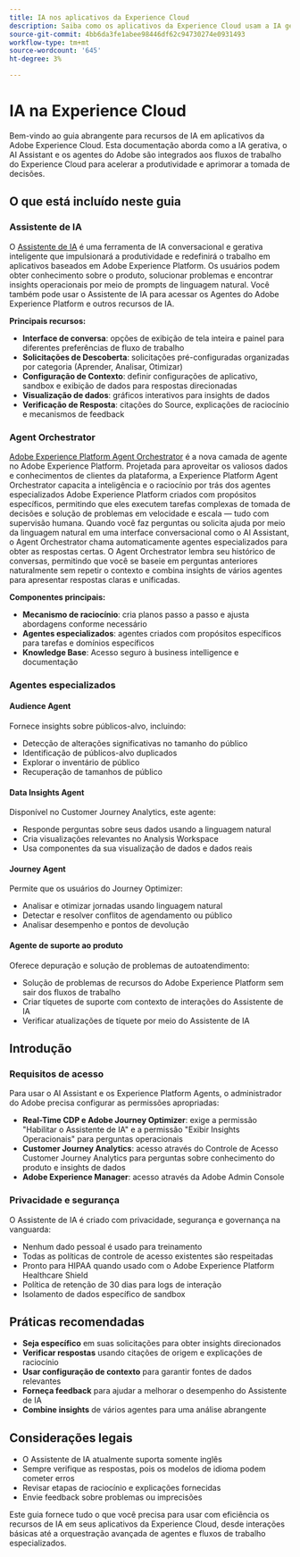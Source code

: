 ```yaml
---
title: IA nos aplicativos da Experience Cloud
description: Saiba como os aplicativos da Experience Cloud usam a IA generativa (GenAI), o Assistente de IA e a IA agêntica.
source-git-commit: 4bb6da3fe1abee98446df62c94730274e0931493
workflow-type: tm+mt
source-wordcount: '645'
ht-degree: 3%

---
```


# IA na Experience Cloud

Bem-vindo ao guia abrangente para recursos de IA em aplicativos da Adobe Experience Cloud. Esta documentação aborda como a IA gerativa, o AI Assistant e os agentes do Adobe são integrados aos fluxos de trabalho do Experience Cloud para acelerar a produtividade e aprimorar a tomada de decisões.

## O que está incluído neste guia

### Assistente de IA

O [Assistente de IA](./ai-assistant/ai-assistant-ui.md) é uma ferramenta de IA conversacional e gerativa inteligente que impulsionará a produtividade e redefinirá o trabalho em aplicativos baseados em Adobe Experience Platform. Os usuários podem obter conhecimento sobre o produto, solucionar problemas e encontrar insights operacionais por meio de prompts de linguagem natural. Você também pode usar o Assistente de IA para acessar os Agentes do Adobe Experience Platform e outros recursos de IA.

**Principais recursos:**

- **Interface de conversa**: opções de exibição de tela inteira e painel para diferentes preferências de fluxo de trabalho
- **Solicitações de Descoberta**: solicitações pré-configuradas organizadas por categoria (Aprender, Analisar, Otimizar)
- **Configuração de Contexto**: definir configurações de aplicativo, sandbox e exibição de dados para respostas direcionadas
- **Visualização de dados**: gráficos interativos para insights de dados
- **Verificação de Resposta**: citações do Source, explicações de raciocínio e mecanismos de feedback

### Agent Orchestrator

[Adobe Experience Platform Agent Orchestrator](./agents/agent-orchestrator.md) é a nova camada de agente no Adobe Experience Platform. Projetada para aproveitar os valiosos dados e conhecimentos de clientes da plataforma, a Experience Platform Agent Orchestrator capacita a inteligência e o raciocínio por trás dos agentes especializados Adobe Experience Platform criados com propósitos específicos, permitindo que eles executem tarefas complexas de tomada de decisões e solução de problemas em velocidade e escala — tudo com supervisão humana. Quando você faz perguntas ou solicita ajuda por meio da linguagem natural em uma interface conversacional como o AI Assistant, o Agent Orchestrator chama automaticamente agentes especializados para obter as respostas certas. O Agent Orchestrator lembra seu histórico de conversas, permitindo que você se baseie em perguntas anteriores naturalmente sem repetir o contexto e combina insights de vários agentes para apresentar respostas claras e unificadas.

**Componentes principais:**

- **Mecanismo de raciocínio**: cria planos passo a passo e ajusta abordagens conforme necessário
- **Agentes especializados**: agentes criados com propósitos específicos para tarefas e domínios específicos
- **Knowledge Base**: Acesso seguro à business intelligence e documentação

### Agentes especializados

#### Audience Agent

Fornece insights sobre públicos-alvo, incluindo:

- Detecção de alterações significativas no tamanho do público
- Identificação de públicos-alvo duplicados
- Explorar o inventário de público
- Recuperação de tamanhos de público

#### Data Insights Agent

Disponível no Customer Journey Analytics, este agente:

- Responde perguntas sobre seus dados usando a linguagem natural
- Cria visualizações relevantes no Analysis Workspace
- Usa componentes da sua visualização de dados e dados reais

#### Journey Agent

Permite que os usuários do Journey Optimizer:

- Analisar e otimizar jornadas usando linguagem natural
- Detectar e resolver conflitos de agendamento ou público
- Analisar desempenho e pontos de devolução

#### Agente de suporte ao produto

Oferece depuração e solução de problemas de autoatendimento:

- Solução de problemas de recursos do Adobe Experience Platform sem sair dos fluxos de trabalho
- Criar tíquetes de suporte com contexto de interações do Assistente de IA
- Verificar atualizações de tíquete por meio do Assistente de IA

## Introdução

### Requisitos de acesso

Para usar o AI Assistant e os Experience Platform Agents, o administrador do Adobe precisa configurar as permissões apropriadas:

- **Real-Time CDP e Adobe Journey Optimizer**: exige a permissão &quot;Habilitar o Assistente de IA&quot; e a permissão &quot;Exibir Insights Operacionais&quot; para perguntas operacionais
- **Customer Journey Analytics**: acesso através do Controle de Acesso Customer Journey Analytics para perguntas sobre conhecimento do produto e insights de dados
- **Adobe Experience Manager**: acesso através da Adobe Admin Console

### Privacidade e segurança

O Assistente de IA é criado com privacidade, segurança e governança na vanguarda:

- Nenhum dado pessoal é usado para treinamento
- Todas as políticas de controle de acesso existentes são respeitadas
- Pronto para HIPAA quando usado com o Adobe Experience Platform Healthcare Shield
- Política de retenção de 30 dias para logs de interação
- Isolamento de dados específico de sandbox

## Práticas recomendadas

- **Seja específico** em suas solicitações para obter insights direcionados
- **Verificar respostas** usando citações de origem e explicações de raciocínio
- **Usar configuração de contexto** para garantir fontes de dados relevantes
- **Forneça feedback** para ajudar a melhorar o desempenho do Assistente de IA
- **Combine insights** de vários agentes para uma análise abrangente

## Considerações legais

- O Assistente de IA atualmente suporta somente inglês
- Sempre verifique as respostas, pois os modelos de idioma podem cometer erros
- Revisar etapas de raciocínio e explicações fornecidas
- Envie feedback sobre problemas ou imprecisões

Este guia fornece tudo o que você precisa para usar com eficiência os recursos de IA em seus aplicativos da Experience Cloud, desde interações básicas até a orquestração avançada de agentes e fluxos de trabalho especializados.
